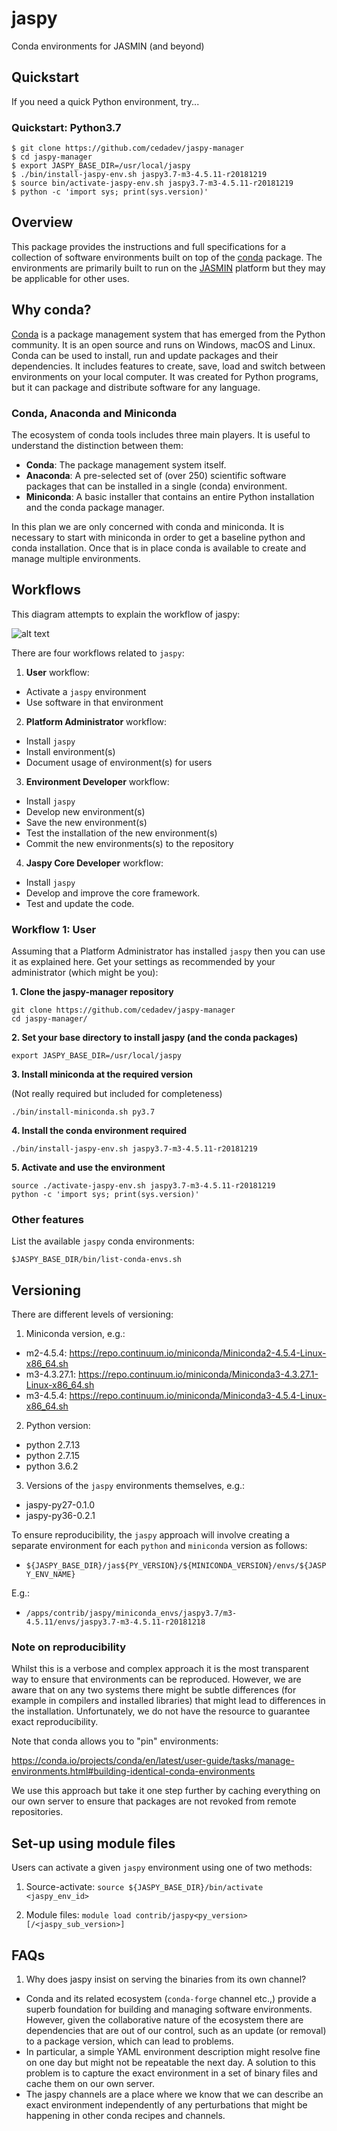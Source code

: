 # jaspy
Conda environments for JASMIN (and beyond)

## Quickstart

If you need a quick Python environment, try...

### Quickstart: Python3.7

```
$ git clone https://github.com/cedadev/jaspy-manager
$ cd jaspy-manager
$ export JASPY_BASE_DIR=/usr/local/jaspy
$ ./bin/install-jaspy-env.sh jaspy3.7-m3-4.5.11-r20181219
$ source bin/activate-jaspy-env.sh jaspy3.7-m3-4.5.11-r20181219
$ python -c 'import sys; print(sys.version)'
```

## Overview

This package provides the instructions and full specifications for a
collection of software environments built on top of the [conda](https://conda.io/)
package. The environments are primarily built to run on the [JASMIN](http://jasmin.ac.uk)
platform but they may be applicable for other uses.

## Why conda?

[Conda](https://conda.io/docs/user-guide/) is a package management system that has emerged 
from the Python community. It is an open source and runs on Windows, macOS and Linux. Conda 
can be used to install, run and update packages and their dependencies. It includes features 
to create, save, load and switch between environments on your local computer. It was created 
for Python programs, but it can package and distribute software for any language.

### Conda, Anaconda and Miniconda

The ecosystem of conda tools includes three main players. It is useful to understand the 
distinction between them:

 - **Conda**:	The package management system itself.
 - **Anaconda**:	A pre-selected set of (over 250) scientific software packages that can
	 be installed in a single (conda) environment.
 - **Miniconda**:	A basic installer that contains an entire Python installation and the
 	 conda package manager.

In this plan we are only concerned with conda and miniconda. It is necessary to start with 
miniconda in order to get a baseline python and conda installation. Once that is in place 
conda is available to create and manage multiple environments.

## Workflows

This diagram attempts to explain the workflow of jaspy:

![alt text](https://github.com/cedadev/jaspy-manager/blob/master/doc/images/jaspy_workflow.png "Jaspy workflow")

There are four workflows related to `jaspy`:

 1. **User** workflow:
   - Activate a `jaspy` environment
   - Use software in that environment 

 2. **Platform Administrator** workflow:
   - Install `jaspy`
   - Install environment(s)
   - Document usage of environment(s) for users

 3. **Environment Developer** workflow:
   - Install `jaspy`
   - Develop new environment(s)
   - Save the new environment(s)
   - Test the installation of the new environment(s)
   - Commit the new environments(s) to the repository

 4. **Jaspy Core Developer** workflow:
   - Install `jaspy`
   - Develop and improve the core framework.
   - Test and update the code.

### Workflow 1: User

Assuming that a Platform Administrator has installed `jaspy` then you can use it as
explained here. Get your settings as recommended by your administrator (which might be you):

**1. Clone the jaspy-manager repository**

```
git clone https://github.com/cedadev/jaspy-manager
cd jaspy-manager/
```

**2. Set your base directory to install jaspy (and the conda packages)**

```
export JASPY_BASE_DIR=/usr/local/jaspy
```

**3. Install miniconda at the required version**

(Not really required but included for completeness)

```
./bin/install-miniconda.sh py3.7
```

**4. Install the conda environment required**

```
./bin/install-jaspy-env.sh jaspy3.7-m3-4.5.11-r20181219
```

**5. Activate and use the environment**

```
source ./activate-jaspy-env.sh jaspy3.7-m3-4.5.11-r20181219
python -c 'import sys; print(sys.version)'
```

### Other features

List the available `jaspy` conda environments:

```
$JASPY_BASE_DIR/bin/list-conda-envs.sh
```

## Versioning

There are different levels of versioning:

 1. Miniconda version, e.g.:
  - m2-4.5.4:    https://repo.continuum.io/miniconda/Miniconda2-4.5.4-Linux-x86_64.sh
  - m3-4.3.27.1: https://repo.continuum.io/miniconda/Miniconda3-4.3.27.1-Linux-x86_64.sh
  - m3-4.5.4:    https://repo.continuum.io/miniconda/Miniconda3-4.5.4-Linux-x86_64.sh

 2. Python version:
  - python 2.7.13 
  - python 2.7.15
  - python 3.6.2

 3. Versions of the `jaspy` environments themselves, e.g.:
  - jaspy-py27-0.1.0
  - jaspy-py36-0.2.1

To ensure reproducibility, the `jaspy` approach will involve creating a 
separate environment for each `python` and `miniconda` version as follows:

 - `${JASPY_BASE_DIR}/jas${PY_VERSION}/${MINICONDA_VERSION}/envs/${JASPY_ENV_NAME}`

E.g.:

 - `/apps/contrib/jaspy/miniconda_envs/jaspy3.7/m3-4.5.11/envs/jaspy3.7-m3-4.5.11-r20181218`

### Note on reproducibility

Whilst this is a verbose and complex approach it is the most transparent way to ensure
that environments can be reproduced. However, we are aware that on any two systems there
might be subtle differences (for example in compilers and installed libraries) that might
lead to differences in the installation. Unfortunately, we do not have the resource to 
guarantee exact reproducibility.

Note that conda allows you to "pin" environments:

https://conda.io/projects/conda/en/latest/user-guide/tasks/manage-environments.html#building-identical-conda-environments

We use this approach but take it one step further by caching everything on our own server
to ensure that packages are not revoked from remote repositories.

## Set-up using module files

Users can activate a given `jaspy` environment using one of two methods:

 1. Source-activate:
   `source ${JASPY_BASE_DIR}/bin/activate <jaspy_env_id>`

 2. Module files:
   `module load contrib/jaspy<py_version>[/<jaspy_sub_version>]`

## FAQs

1. Why does jaspy insist on serving the binaries from its own channel?
 - Conda and its related ecosystem (`conda-forge` channel etc.,) provide a superb foundation for building and managing software environments. However, given the collaborative nature of the ecosystem there are dependencies that are out of our control, such as an update (or removal) to a package version, which can lead to problems.
  - In particular, a simple YAML environment description might resolve fine on one day but might not be repeatable the next day. A solution to this problem is to capture the exact environment in a set of binary files and cache them on our own server.
  - The jaspy channels are a place where we know that we can describe an exact environment independently of any perturbations that might be happening in other conda recipes and channels.
